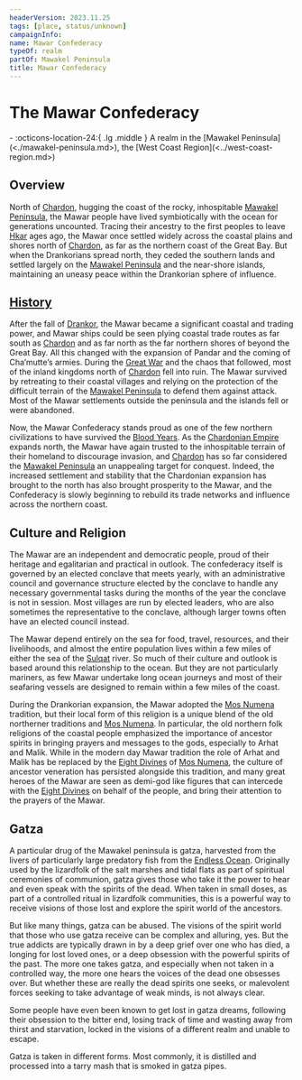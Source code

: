 ```yaml
---
headerVersion: 2023.11.25
tags: [place, status/unknown]
campaignInfo:
name: Mawar Confederacy
typeOf: realm
partOf: Mawakel Peninsula
title: Mawar Confederacy
---
```

# The Mawar Confederacy
<div class="grid cards ext-narrow-margin ext-one-column" markdown>
-    :octicons-location-24:{ .lg .middle } A realm in the [Mawakel Peninsula](<./mawakel-peninsula.md>), the [West Coast Region](<../west-coast-region.md>)  
</div>


## Overview

North of [Chardon](<../chardonian-empire/chardon/chardon.md>), hugging the coast of the rocky, inhospitable [Mawakel Peninsula](<./mawakel-peninsula.md>), the Mawar people have lived symbiotically with the ocean for generations uncounted. Tracing their ancestry to the first peoples to leave [Hkar](<../../../history/pre-downfall/hkar.md>) ages ago, the Mawar once settled widely across the coastal plains and shores north of [Chardon](<../chardonian-empire/chardon/chardon.md>), as far as the northern coast of the Great Bay. But when the Drankorians spread north, they ceded the southern lands and settled largely on the [Mawakel Peninsula](<./mawakel-peninsula.md>) and the near-shore islands, maintaining an uneasy peace within the Drankorian sphere of influence.
## [History](<../../../history/chronicles-of-the-mawar.md>)

After the fall of [Drankor](<../../../history/drankorian-era/drankorian-empire.md>), the Mawar became a significant coastal and trading power, and Mawar ships could be seen plying coastal trade routes as far south as [Chardon](<../chardonian-empire/chardon/chardon.md>) and as far north as the far northern shores of beyond the Great Bay. All this changed with the expansion of Pandar and the coming of Cha’mutte’s armies. During the [Great War](<../../../events/1500s/great-war.md>) and the chaos that followed, most of the inland kingdoms north of [Chardon](<../chardonian-empire/chardon/chardon.md>) fell into ruin. The Mawar survived by retreating to their coastal villages and relying on the protection of the difficult terrain of the [Mawakel Peninsula](<./mawakel-peninsula.md>) to defend them against attack. Most of the Mawar settlements outside the peninsula and the islands fell or were abandoned.

Now, the Mawar Confederacy stands proud as one of the few northern civilizations to have survived the [Blood Years](<../../../events/1500s/blood-years.md>). As the [Chardonian Empire](<../chardonian-empire/chardonian-empire.md>) expands north, the Mawar have again trusted to the inhospitable terrain of their homeland to discourage invasion, and [Chardon](<../chardonian-empire/chardon/chardon.md>) has so far considered the [Mawakel Peninsula](<./mawakel-peninsula.md>) an unappealing target for conquest. Indeed, the increased settlement and stability that the Chardonian expansion has brought to the north has also brought prosperity to the Mawar, and the Confederacy is slowly beginning to rebuild its trade networks and influence across the northern coast.

## Culture and Religion

The Mawar are an independent and democratic people, proud of their heritage and egalitarian and practical in outlook. The confederacy itself is governed by an elected conclave that meets yearly, with an administrative council and governance structure elected by the conclave to handle any necessary governmental tasks during the months of the year the conclave is not in session. Most villages are run by elected leaders, who are also sometimes the representative to the conclave, although larger towns often have an elected council instead. 

The Mawar depend entirely on the sea for food, travel, resources, and their livelihoods, and almost the entire population lives within a few miles of either the sea of the [Sulqat](<../rivers/sulqat.md>) river. So much of their culture and outlook is based around this relationship to the ocean. But they are not particularly mariners, as few Mawar undertake long ocean journeys and most of their seafaring vessels are designed to remain within a few miles of the coast. 

During the Drankorian expansion, the Mawar adopted the [Mos Numena](<../../../cosmology/religions/mos-numena.md>) tradition, but their local form of this religion is a unique blend of the old northerner traditions and [Mos Numena](<../../../cosmology/religions/mos-numena.md>). In particular, the old northern folk religions of the coastal people emphasized the importance of ancestor spirits in bringing prayers and messages to the gods, especially to Arhat and Malik. While in the modern day Mawar tradition the role of Arhat and Malik has be replaced by the [Eight Divines](<../../../cosmology/religions/mos-numena.md>) of [Mos Numena](<../../../cosmology/religions/mos-numena.md>), the culture of ancestor veneration has persisted alongside this tradition, and many great heroes of the Mawar are seen as demi-god like figures that can intercede with the [Eight Divines](<../../../cosmology/religions/mos-numena.md>) on behalf of the people, and bring their attention to the prayers of the Mawar.

## Gatza

A particular drug of the Mawakel peninsula is gatza, harvested from the livers of particularly large predatory fish from the [Endless Ocean](<../../endless-ocean.md>). Originally used by the lizardfolk of the salt marshes and tidal flats as part of spiritual ceremonies of communion, gatza gives those who take it the power to hear and even speak with the spirits of the dead. When taken in small doses, as part of a controlled ritual in lizardfolk communities, this is a powerful way to receive visions of those lost and explore the spirit world of the ancestors. 

But like many things, gatza can be abused. The visions of the spirit world that those who use gatza receive can be complex and alluring, yes. But the true addicts are typically drawn in by a deep grief over one who has died, a longing for lost loved ones, or a deep obsession with the powerful spirits of the past. The more one takes gatza, and especially when not taken in a controlled way, the more one hears the voices of the dead one obsesses over. But whether these are really the dead spirits one seeks, or malevolent forces seeking to take advantage of weak minds, is not always clear. 

Some people have even been known to get lost in gatza dreams, following their obsession to the bitter end, losing track of time and wasting away from thirst and starvation, locked in the visions of a different realm and unable to escape.

Gatza is taken in different forms. Most commonly, it is distilled and processed into a tarry mash that is smoked in gatza pipes.
